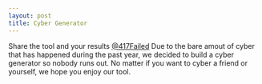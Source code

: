```yaml
---
layout: post
title: Cyber Generator
---
```


Share the tool and your results [@417Failed](https://twitter.com/417Failed)
Due to the bare amout of cyber that has happened during the past year, we decided to build a cyber generator so nobody runs out. No matter if you want to cyber a friend or yourself, we hope you enjoy our tool.
